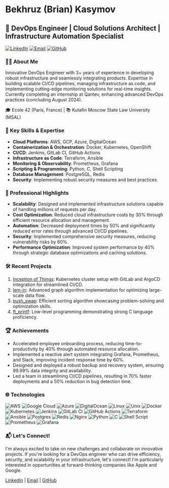 # Bekhruz (Brian) Kasymov

## 🚀 DevOps Engineer | Cloud Solutions Architect | Infrastructure Automation Specialist

[![LinkedIn](https://img.shields.io/badge/LinkedIn-0077B5?style=for-the-badge&logo=linkedin&logoColor=white)](https://linkedin.com/in/bkasymov/)
[![Email](https://img.shields.io/badge/Email-D14836?style=for-the-badge&logo=gmail&logoColor=white)](mailto:bkasymov@outlook.com)
[![GitHub](https://img.shields.io/badge/GitHub-100000?style=for-the-badge&logo=github&logoColor=white)](https://github.com/bkasymov)

### 👨‍💻 About Me

Innovative DevOps Engineer with 3+ years of experience in developing robust infrastructure and seamlessly integrating products. Expertise in building scalable CI/CD pipelines, managing infrastructure as code, and implementing cutting-edge monitoring solutions for real-time insights. Currently completing an internship at Qantev, enhancing advanced DevOps practices (concluding August 2024).

🎓 Ecole 42 (Paris, France) | 📚 Kutafin Moscow State Law University (MSAL)

### 🌟 Key Skills & Expertise

- **Cloud Platforms**: AWS, GCP, Azure, DigitalOcean
- **Containerization & Orchestration**: Docker, Kubernetes, OpenShift
- **CI/CD**: Jenkins, GitLab CI, GitHub Actions
- **Infrastructure as Code**: Terraform, Ansible
- **Monitoring & Observability**: Prometheus, Grafana
- **Scripting & Programming**: Python, C, Shell Scripting
- **Database Management**: PostgreSQL, Redis
- **Security**: Implementing robust security measures and best practices

### 💼 Professional Highlights

- **Scalability**: Designed and implemented infrastructure solutions capable of handling millions of requests per day.
- **Cost Optimization**: Reduced cloud infrastructure costs by 30% through efficient resource allocation and management.
- **Automation**: Decreased deployment times by 50% and significantly reduced error rates through advanced CI/CD pipelines.
- **Security**: Implemented comprehensive security measures, reducing vulnerability risks by 60%.
- **Performance Optimization**: Improved system performance by 40% through strategic database optimizations and caching solutions.

### 🛠 Recent Projects

1. [Inception of Things](https://github.com/bkasymov/inception-of-things): Kubernetes cluster setup with GitLab and ArgoCD integration for streamlined CI/CD.
2. [lem-in](https://github.com/bkasymov/lem-in): Advanced graph algorithm implementation for optimizing large-scale data flow.
3. [push_swap](https://github.com/bkasymov/push_swap): Efficient sorting algorithm showcasing problem-solving and optimization skills.
4. [ft_printf](https://github.com/bkasymov/ft_printf): Low-level programming demonstrating strong C language proficiency.

### 🏆 Achievements

- Accelerated employee onboarding process, reducing time-to-productivity by 40% through automated resource allocation.
- Implemented a reactive alert system integrating Grafana, Prometheus, and Slack, improving incident response time by 60%.
- Designed and deployed a robust backup and recovery system, ensuring 99.99% data integrity and availability.
- Led a team in streamlining CI/CD pipelines, resulting in 70% faster deployments and a 50% reduction in bug detection time.

### 🌐 Technologies

![AWS](https://img.shields.io/badge/AWS-%23FF9900.svg?style=flat-square&logo=amazon-aws&logoColor=white) ![Google Cloud](https://img.shields.io/badge/Google%20Cloud-%234285F4.svg?style=flat-square&logo=google-cloud&logoColor=white) ![Azure](https://img.shields.io/badge/azure-%230072C6.svg?style=flat-square&logo=azure-devops&logoColor=white) ![DigitalOcean](https://img.shields.io/badge/DigitalOcean-%230167ff.svg?style=flat-square&logo=digitalOcean&logoColor=white) ![Linux](https://img.shields.io/badge/Linux-FCC624?style=flat-square&logo=linux&logoColor=black) ![Unix](https://img.shields.io/badge/Unix-%23FFD700.svg?style=flat-square&logo=unix&logoColor=black) ![Docker](https://img.shields.io/badge/docker-%230db7ed.svg?style=flat-square&logo=docker&logoColor=white) ![Kubernetes](https://img.shields.io/badge/kubernetes-%23326ce5.svg?style=flat-square&logo=kubernetes&logoColor=white) ![Jenkins](https://img.shields.io/badge/jenkins-%232C5263.svg?style=flat-square&logo=jenkins&logoColor=white) ![GitLab CI](https://img.shields.io/badge/gitlab%20ci-%23181717.svg?style=flat-square&logo=gitlab&logoColor=white) ![GitHub Actions](https://img.shields.io/badge/github%20actions-%232671E5.svg?style=flat-square&logo=githubactions&logoColor=white) ![Terraform](https://img.shields.io/badge/terraform-%235835CC.svg?style=flat-square&logo=terraform&logoColor=white) ![Ansible](https://img.shields.io/badge/ansible-%231A1918.svg?style=flat-square&logo=ansible&logoColor=white) ![Postgres](https://img.shields.io/badge/postgres-%23316192.svg?style=flat-square&logo=postgresql&logoColor=white) ![Redis](https://img.shields.io/badge/redis-%23DD0031.svg?style=flat-square&logo=redis&logoColor=white) ![Nginx](https://img.shields.io/badge/nginx-%23009639.svg?style=flat-square&logo=nginx&logoColor=white) ![Python](https://img.shields.io/badge/python-3670A0?style=flat-square&logo=python&logoColor=ffdd54) ![C](https://img.shields.io/badge/c-%2300599C.svg?style=flat-square&logo=c&logoColor=white) ![Shell Script](https://img.shields.io/badge/shell_script-%23121011.svg?style=flat-square&logo=gnu-bash&logoColor=white) ![Prometheus](https://img.shields.io/badge/Prometheus-E6522C?style=flat-square&logo=Prometheus&logoColor=white) ![Grafana](https://img.shields.io/badge/grafana-%23F46800.svg?style=flat-square&logo=grafana&logoColor=white)

### 📬 Let's Connect!

I'm always excited to take on new challenges and collaborate on innovative projects. If you're looking for a DevOps engineer who can drive efficiency, security, and scalability in your infrastructure, let's connect! I'm particularly interested in opportunities at forward-thinking companies like Apple and Google.

[LinkedIn](https://linkedin.com/in/bkasymov/) | [Email](mailto:bkasymov@outlook.com) | [GitHub](https://github.com/bkasymov)
